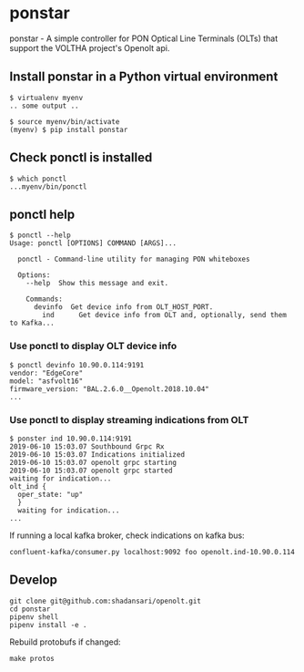# ponstar

ponstar - A simple controller for  PON Optical Line Terminals (OLTs) that support the VOLTHA project's Openolt api.

## Install ponstar in a Python virtual environment
```
$ virtualenv myenv
.. some output ..

$ source myenv/bin/activate
(myenv) $ pip install ponstar
```
## Check ponctl is installed
```
$ which ponctl
...myenv/bin/ponctl
```
## ponctl help
```
$ ponctl --help
Usage: ponctl [OPTIONS] COMMAND [ARGS]...

  ponctl - Command-line utility for managing PON whiteboxes

  Options:
    --help  Show this message and exit.

    Commands:
      devinfo  Get device info from OLT_HOST_PORT.
        ind      Get device info from OLT and, optionally, send them to Kafka...
```
### Use ponctl to display OLT device info
```
$ ponctl devinfo 10.90.0.114:9191
vendor: "EdgeCore"
model: "asfvolt16"
firmware_version: "BAL.2.6.0__Openolt.2018.10.04"
...
```
### Use ponctl to display streaming indications from OLT
```
$ ponster ind 10.90.0.114:9191
2019-06-10 15:03.07 Southbound Grpc Rx
2019-06-10 15:03.07 Indications initialized
2019-06-10 15:03.07 openolt grpc starting
2019-06-10 15:03.07 openolt grpc started
waiting for indication...
olt_ind {
  oper_state: "up"
  }
  waiting for indication...
...
```
If running a local kafka broker, check indications on kafka bus:
```
confluent-kafka/consumer.py localhost:9092 foo openolt.ind-10.90.0.114
```
## Develop
```
git clone git@github.com:shadansari/openolt.git
cd ponstar 
pipenv shell
pipenv install -e .
```
Rebuild protobufs if changed:
```
make protos
```
